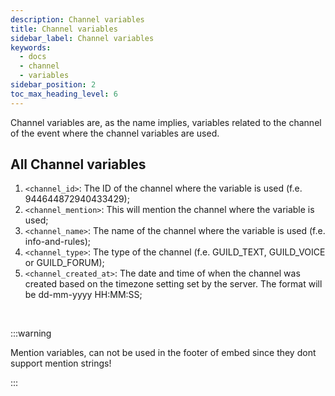 ```yaml
---
description: Channel variables
title: Channel variables
sidebar_label: Channel variables
keywords:
  - docs
  - channel
  - variables
sidebar_position: 2
toc_max_heading_level: 6
---
```


Channel variables are, as the name implies, variables related to the channel of the event where the channel variables are used.

## All Channel variables

1. `<channel_id>`: The ID of the channel where the variable is used (f.e. 944644872940433429);
2. `<channel_mention>`: This will mention the channel where the variable is used;
3. `<channel_name>`: The name of the channel where the variable is used (f.e. info-and-rules);
4. `<channel_type>`: The type of the channel (f.e. GUILD_TEXT, GUILD_VOICE or GUILD_FORUM);
5. `<channel_created_at>`: The date and time of when the channel was created based on the timezone setting set by the server. The format will be dd-mm-yyyy HH:MM:SS;
<br />

:::warning

Mention variables, can not be used in the footer of embed since they dont support mention strings!

:::
